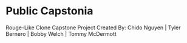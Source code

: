 # Public Capstonia
Rouge-Like Clone Capstone Project<Enter>
Created By: Chido Nguyen | Tyler Bernero | Bobby Welch | Tommy McDermott
